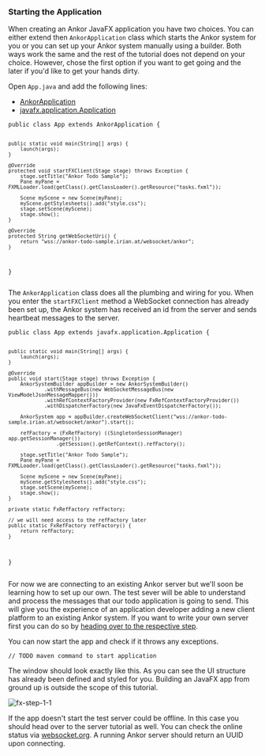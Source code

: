 ### Starting the Application

When creating an Ankor JavaFX application you have two choices. You can either extend then `AnkorApplication` class
which starts the Ankor system for you or you can set up your Ankor system manually using a builder.
Both ways work the same and the rest of the tutorial does not depend on
your choice. However, chose the first option if you want to get going and the later if you'd like to get your
hands dirty.

Open `App.java` and add the following lines:

<ul class="nav nav-tabs">
    <li class="active" ><a href="#tab11" data-toggle="tab">AnkorApplication</a></li>
    <li><a href="#tab12" data-toggle="tab">javafx.application.Application</a></li>
</ul>

<div class="tab-content">
<div class="tab-pane active" id="tab11">
<pre><code>public class App extends AnkorApplication {

    public static void main(String[] args) {
        launch(args);
    }

    @Override
    protected void startFXClient(Stage stage) throws Exception {
        stage.setTitle("Ankor Todo Sample");
        Pane myPane = FXMLLoader.load(getClass().getClassLoader().getResource("tasks.fxml"));

        Scene myScene = new Scene(myPane);
        myScene.getStylesheets().add("style.css");
        stage.setScene(myScene);
        stage.show();
    }

    @Override
    protected String getWebSocketUri() {
        return "wss://ankor-todo-sample.irian.at/websocket/ankor";
    }
}</pre></code>

The `AnkorApplication` class does all the plumbing and wiring for you. When you enter the
`startFXClient` method a WebSocket connection has already been set up, the Ankor system
has received an id from the server and sends heartbeat messages to the server.

</div>
<div class="tab-pane" id="tab12">
<pre><code>public class App extends javafx.application.Application {

    public static void main(String[] args) {
        launch(args);
    }

    @Override
    public void start(Stage stage) throws Exception {
        AnkorSystemBuilder appBuilder = new AnkorSystemBuilder()
                .withMessageBus(new WebSocketMessageBus(new ViewModelJsonMessageMapper()))
                .withRefContextFactoryProvider(new FxRefContextFactoryProvider())
                .withDispatcherFactory(new JavaFxEventDispatcherFactory());

        AnkorSystem app = appBuilder.createWebSocketClient("wss://ankor-todo-sample.irian.at/websocket/ankor").start();

        refFactory = (FxRefFactory) ((SingletonSessionManager) app.getSessionManager())
                    .getSession().getRefContext().refFactory();

        stage.setTitle("Ankor Todo Sample");
        Pane myPane = FXMLLoader.load(getClass().getClassLoader().getResource("tasks.fxml"));

        Scene myScene = new Scene(myPane);
        myScene.getStylesheets().add("style.css");
        stage.setScene(myScene);
        stage.show();
    }

    private static FxRefFactory refFactory;

    // we will need access to the refFactory later
    public static FxRefFactory refFactory() {
        return refFactory;
    }
}</code></pre>
</div>
</div>

For now we are connecting to an existing Ankor server but we'll soon be learning how to set up our own.
The test sever will be able to understand and process the messages that our todo application is going to send.
This will give you the experience of an application developer adding a new client
platform to an existing Ankor system.
If you want to write your own server first you can do so by [heading over to the respective step](#).

You can now start the app and check if it throws any exceptions.

    // TODO maven command to start application

The window should look exactly like this. As you can see the UI structure has already been defined and
styled for you. Building an JavaFX app from ground up is outside the scope of this tutorial.</p>

![fx-step-1-1](/static/images/tutorial/fx-step-1-1.png)

If the app doesn't start the test server could be offline.
In this case you should head over to the <a>server tutorial</a> as well. You can check the online status via
[websocket.org](http://www.websocket.org/echo.html). A running Ankor server should return an UUID
upon connecting.
